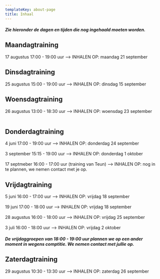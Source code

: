 ```yaml
---
templateKey: about-page
title: Inhaal
---
```


#####  Zie hieronder de dagen en tijden die nog ingehaald moeten worden. 

## Maandagtraining 

17 augustus 17:00 - 19:00 uur --> INHALEN OP: maandag 21 september

## Dinsdagtraining 

25 augustus 15:00 - 19:00 uur --> INHALEN OP: dinsdag 15 september 

## Woensdagtraining

26 augustus 13:00 - 18:30 uur --> INHALEN OP: woensdag 23 september  <br><br>

## Donderdagtraining 

4 juni 17:00 - 19:00 uur --> INHALEN OP: donderdag 24 september  <br><br>
3 september 15:15 - 19:00 uur --> INHALEN OP: donderdag 1 oktober<br><br>
17 septmeber 16:00 - 17:00 uur (training van Teun) --> INHALEN OP: nog in te plannen,  we nemen contact met je op. 

## Vrijdagtraining 

5 juni 16:00 - 17:00 uur --> INHALEN OP: vrijdag 18 september <br><br>
19 juni 17:00 - 18:00 uur --> INHALEN OP: vrijdag 18 september  <br><br>
28 augustus 16:00 - 18:00 uur --> INHALEN OP: vrijdag 25 september  <br><br>
3 juli 16:00 - 18:00 uur --> INHALEN OP: vrijdag 2 oktober 

##### De vrijdaggroepen van 18:00 - 19:00 uur plannen we op een ander moment in wegens comptitie. We nemen contact met jullie op.

## Zaterdagtraining

29 augustus 10:30 - 13:30 uur --> INHALEN OP: zaterdag 26 september 
